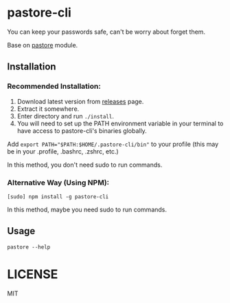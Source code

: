 # pastore-cli

You can keep your passwords safe, can't be worry about forget them.

Base on [pastore](https://github.com/amovah/pastore) module.

## Installation

### Recommended Installation:

1. Download latest version from [releases](https://github.com/amovah/pastore-cli/releases) page.
2. Extract it somewhere.
3. Enter directory and run `./install`.
4. You will need to set up the PATH environment variable in your terminal to have access to pastore-cli's binaries globally.

  Add `export PATH="$PATH:$HOME/.pastore-cli/bin"` to your profile (this may be in your .profile, .bashrc, .zshrc, etc.)

In this method, you don't need sudo to run commands.

### Alternative Way (Using NPM):

```
[sudo] npm install -g pastore-cli
```

In this method, maybe you need sudo to run commands.

## Usage

```
pastore --help
```

# LICENSE

MIT
